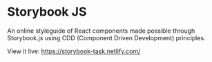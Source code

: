 # Storybook JS
An online styleguide of React components made possible through Storybook.js using CDD (Component Driven Development) principles.

View it live: https://storybook-task.netlify.com/
